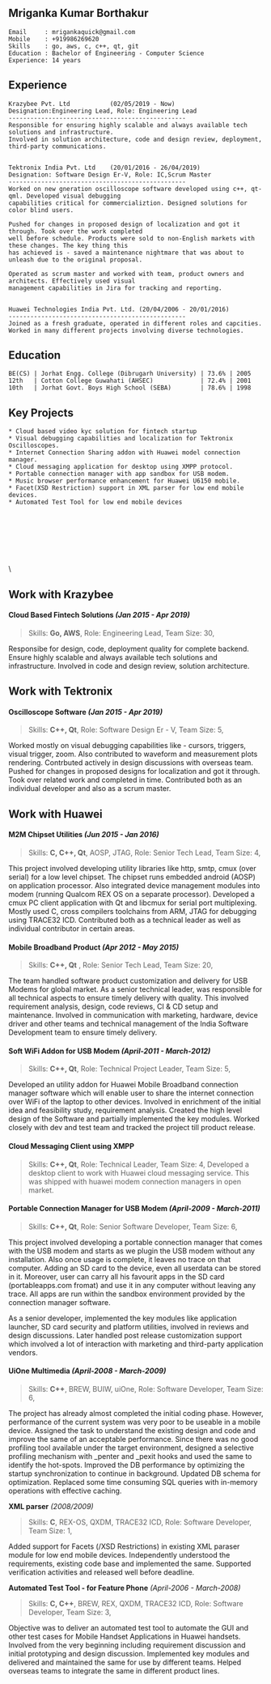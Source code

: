 Mriganka Kumar Borthakur
----
	Email     : mrigankaquick@gmail.com
	Mobile    : +919986269620
	Skills    : go, aws, c, c++, qt, git
	Education : Bachelor of Engineering - Computer Science
	Experience: 14 years


Experience
----
	Krazybee Pvt. Ltd 			(02/05/2019 - Now)
	Designation:Engineering Lead, Role: Engineering Lead
	-------------------------------------------------
	Responsible for ensuring highly scalable and always available tech solutions and infrastructure.
	Involved in solution architecture, code and design review, deployment, third-party communications.


	Tektronix India Pvt. Ltd 	(20/01/2016 - 26/04/2019)
	Designation: Software Design Er-V, Role: IC,Scrum Master
	-------------------------------------------------
	Worked on new gneration oscilloscope software developed using c++, qt-qml. Developed visual debugging 
	capabilities critical for commercializtion. Designed solutions for color blind users.
	
	Pushed for changes in proposed design of localization and got it through. Took over the work completed
	well before schedule. Products were sold to non-English markets with these changes. The key thing this
	has achieved is - saved a maintenance nightmare that was about to unleash due to the original proposal.

	Operated as scrum master and worked with team, product owners and architects. Effectively used visual 
	management capabilities in Jira for tracking and reporting. 


	Huawei Technologies India Pvt. Ltd. (20/04/2006 - 20/01/2016)
	-------------------------------------------------
	Joined as a fresh graduate, operated in different roles and capcities.
	Worked in many different projects involving diverse technologies. 


Education
----
	BE(CS) | Jorhat Engg. College (Dibrugarh University) | 73.6% | 2005    
	12th   | Cotton College Guwahati (AHSEC)             | 72.4% | 2001
	10th   | Jorhat Govt. Boys High School (SEBA)        | 78.6% | 1998	


Key Projects
----
	* Cloud based video kyc solution for fintech startup
	* Visual debugging capabilities and localization for Tektronix Oscilloscopes.
	* Internet Connection Sharing addon with Huawei model connection manager.
	* Cloud messaging application for desktop using XMPP protocol.
	* Portable connection manager with app sandbox for USB modem. 
	* Music browser performance enhancement for Huawei U6150 mobile.
	* Facet(XSD Restriction) support in XML parser for low end mobile devices.
	* Automated Test Tool for low end mobile devices

\
\
\
\
\
\
\

Work with Krazybee
----
#### **Cloud Based Fintech Solutions** *(Jan 2015 - Apr 2019)*
>Skills: **Go, AWS**, Role: Engineering Lead, Team Size: 30,

Responsibe for design, code, deployment quality for complete backend. Ensure highly scalable and always available tech solutions and infrastructure. Involved in code and design review, solution architecture.


Work with Tektronix
----
#### **Oscilloscope Software** *(Jan 2015 - Apr 2019)*
>Skills: **C++, Qt**, Role: Software Design Er - V, Team Size: 5,

Worked mostly on visual debugging capabilities like - cursors, triggers, visual trigger, zoom. Also contributed to waveform and measurement plots rendering. Contrbuted actively in design discussions with overseas team. Pushed for changes in proposed designs for localization and got it through. Took over related work and completed in time. Contributed both as an individual developer and also as a scrum master. 


Work with Huawei
----

#### **M2M Chipset Utilities** *(Jun 2015 - Jan 2016)*
>Skills: **C, C++, Qt**, AOSP, JTAG, Role: Senior Tech Lead, Team Size: 4,

This project involved developing utility libraries like http, smtp, cmux (over serial) for a low level chipset. The chipset runs embedded android (AOSP) on application processor. Also integrated device management modules into modem (running Qualcom REX OS on a separate processor). Developed a cmux PC client application with Qt and libcmux for serial port multiplexing. Mostly used C, cross compilers toolchains from ARM, JTAG for debugging using TRACE32 ICD. Contributed both as a technical leader as well as individual contributor in certain areas.

#### **Mobile Broadband Product** *(Apr 2012 - May 2015)*  	
>Skills: **C++, Qt** , Role: Senior Tech Lead, Team Size: 20,

The team handled software product customization and delivery for USB Modems for global market. As a senior technical leader, was responsible for all technical aspects to ensure timely delivery with quality. This involved requirement analysis, design, code reviews, CI & CD setup and maintenance. Involved in communication with marketing, hardware, device driver and other teams and technical management of the India Software Development team to ensure timely delivery.

#### **Soft WiFi Addon for USB Modem** *(April-2011 - March-2012)* 
>Skills: **C++, Qt**, Role: Technical Project Leader, Team Size: 5,

Developed an utility addon for Huawei Mobile Broadband connection manager software which will enable user to share the internet connection over WiFi of the laptop to other devices. Involved in enrichment of the initial idea and feasibility study, requirement analysis. Created the high level design of the Software and partially implemented the key modules. Worked closely with dev and test team and tracked the project till product release.

#### **Cloud Messaging Client using XMPP**
>Skills: **C++, Qt**, Role: Technical Leader, Team Size: 4,
Developed a desktop client to work with Huawei cloud messaging service. This was shipped with huawei modem connection managers in open market.

#### **Portable Connection Manager for USB Modem** *(April-2009 - March-2011)* 
>Skills: **C++, Qt**, Role: Senior Software Developer, Team Size: 6,

This project involved developing a portable connection manager that comes with the USB modem and starts as we plugin the USB modem without any installation. Also once usage is complete, it leaves no trace on that computer. Adding an SD card to the device, even all userdata can be stored in it. Moreover, user can carry all his favourit apps in the SD card (portableapps.com fromat) and use it in any computer without leaving any trace. All apps are run within the sandbox environment provided by the connection manager software. 

As a senior developer, implemented the key modules like application launcher, SD card security and platform utilities, involved in reviews and design discussions. Later handled post release customization support which involved a lot of interaction with marketing and third-party application vendors.

#### **UiOne Multimedia** *(April-2008 - March-2009)* 
>Skills: **C++**, BREW, BUIW, uiOne, Role: Software Developer, Team Size: 6,

The project has already almost completed the initial coding phase. However, performance of the current system was very poor to be useable in a mobile device. Assigned the task to understand the existing design and code and improve the same of an acceptable performance. Since there was no good profiling tool available under the target environment, designed a selective profiling mechanism with \_penter and \_pexit hooks and used the same to identify the hot-spots. Improved the DB performance by optimizing the startup synchronization to continue in background. Updated DB schema for optimization. Replaced some time consuming SQL queries with in-memory operations with effective caching.


**XML parser** *(2008/2009)*
>Skills: **C**, REX-OS, QXDM, TRACE32 ICD, Role: Software Developer, Team Size: 1,

Added support for Facets (/XSD Restrictions) in existing XML paraser module for low end mobile devices. Independently understood the requirements, existing code base and implemented the same. Supported verification activities and released well before deadline.

**Automated Test Tool - for Feature Phone** *(April-2006 - March-2008)* 
>Skills: **C, C++**, BREW, REX, QXDM, TRACE32 ICD, Role: Software Developer, Team Size: 3,

Objective was to deliver an automated test tool to automate the GUI and other test cases for Mobile Handset Applications in Huawei handsets. Involved from the very beginning including requirement discussion and initial prototyping and design discussion. Implemented key modules and delivered and maintained the same for use by
different teams. Helped overseas teams to integrate the same in different product lines.

